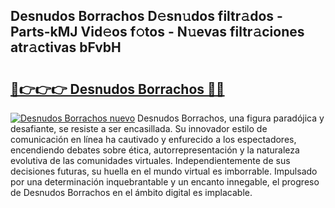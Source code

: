 ## Desnudos Borrachos D𝚎sn𝚞dos filtr𝚊dos - Parts-kMJ Vid𝚎os f𝚘tos - N𝚞evas filtr𝚊ciones atr𝚊ctivas bFvbH

# <h2><a href="http://mb7alx.tromn.icu/?c=Desnudos+Borrachos">🔗👉👉👉 Desnudos Borrachos 🔗🔗</a></h2>

[![Desnudos Borrachos nuevo](https://i.imgur.com/pEAQMta.gif)](http://mb7alx.tromn.icu/?c=Desnudos+Borrachos)
Desnudos Borrachos, una figura paradójica y desafiante, se resiste a ser encasillada. Su innovador estilo de comunicación en línea ha cautivado y enfurecido a los espectadores, encendiendo debates sobre ética, autorrepresentación y la naturaleza evolutiva de las comunidades virtuales. Independientemente de sus decisiones futuras, su huella en el mundo virtual es imborrable. Impulsado por una determinación inquebrantable y un encanto innegable, el progreso de Desnudos Borrachos en el ámbito digital es implacable.
